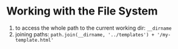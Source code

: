 # Working with the File System

1. to access the whole path to the current working dir: `__dirname`
2. joining paths:
   `path.join(__dirname, '../templates') + '/my-template.html'`
